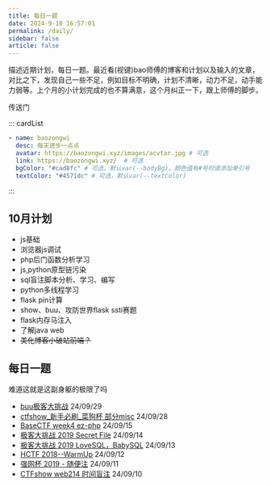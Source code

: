 ```yaml
---
title: 每日一题
date: 2024-9-10 16:57:01
permalink: /daily/
sidebar: false
article: false
---
```


描述近期计划，每日一题。最近看(视键)bao师傅的博客和计划以及输入的文章，对比之下，发现自己一些不足，例如目标不明确，计划不清晰，动力不足，动手能力弱等。上个月的小计划完成的也不算满意，这个月纠正一下，跟上师傅的脚步。

传送门

::: cardList
```yaml
- name: baozongwi
  desc: 每天进步一点点
  avatar: https://baozongwi.xyz/images/acvtar.jpg # 可选
  link: https://baozongwi.xyz/  # 可选
  bgColor: "#cad8fc" # 可选，默认var(--bodyBg)。颜色值有#号时请添加单引号
  textColor: "#4571dc" # 可选，默认var(--textColor)
```
:::


## 10月计划

- js基础
- 浏览器js调试
- php后门函数分析学习
- js,python原型链污染
- sql盲注脚本分析、学习、编写
- python多线程学习
- flask pin计算
- show、buu、攻防世界flask ssti赛题
- flask内存马注入
- 了解java web
- ~~美化博客小破站前端？~~


## 每日一题

难道这就是这副身躯的极限了吗

- [buu极客大挑战](/pages/8f5e89/)       24/09/29
- [ctfshow_新手必刷_菜狗杯 部分misc](/pages/276266/)       24/09/28
- [BaseCTF week4 ez-php](pages/a0e9c3/#fin-ez-php)       24/09/15
- [极客大挑战 2019  Secret File](/pages/276200/)       24/09/14
- [极客大挑战 2019 LoveSQL，BabySQL](/pages/7402d2/)       24/09/13
- [HCTF 2018--WarmUp](/pages/36ca45/)      24/09/12
- [强网杯 2019 - 随便注](/pages/a7f3bd/)      24/09/11
- [CTFshow web214 时间盲注](/pages/dfa81f/)            24/09/10